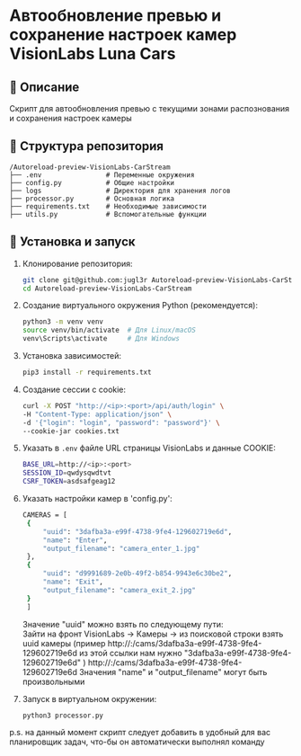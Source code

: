 # Автообновление превью и сохранение настроек камер VisionLabs Luna Cars

## 📌 Описание

Скрипт для автообновления превью с текущими зонами распознования и сохранения настроек камеры

## 📂 Структура репозитория

```plaintext
/Autoreload-preview-VisionLabs-CarStream
├── .env                # Переменные окружения
├── config.py           # Общие настройки
├── logs                # Директория для хранения логов
├── processor.py        # Основная логика
├── requirements.txt    # Необходимые зависимости
├── utils.py            # Вспомогательные функции
```

## 🚀 Установка и запуск

1. Клонирование репозитория:
   ```bash
   git clone git@github.com:jugl3r Autoreload-preview-VisionLabs-CarStream.git
   cd Autoreload-preview-VisionLabs-CarStream
   ```
2. Создание виртуального окружения Python (рекомендуется):
   ```bash
   python3 -m venv venv
   source venv/bin/activate  # Для Linux/macOS
   venv\Scripts\activate     # Для Windows
   ```
3. Установка зависимостей:
   ```bash
   pip3 install -r requirements.txt
   ```
4. Создание сессии с cookie:
   ```bash
   curl -X POST "http://<ip>:<port>/api/auth/login" \
   -H "Content-Type: application/json" \
   -d '{"login": "login", "password": "password"}' \
   --cookie-jar cookies.txt
   ```
5. Указать в `.env` файле URL страницы  VisionLabs и данные COOKIE:
   ```bash
   BASE_URL=http://<ip>:<port>
   SESSION_ID=qwdysqwdtvt
   CSRF_TOKEN=asdsafgeag12
   ```

6. Указать настройки камер в 'config.py':
   ```bash
   CAMERAS = [
    {
        "uuid": "3dafba3a-e99f-4738-9fe4-129602719e6d",
        "name": "Enter",
        "output_filename": "camera_enter_1.jpg"
    },
    {
        "uuid": "d9991689-2e0b-49f2-b854-9943e6c30be2",
        "name": "Exit",
        "output_filename": "camera_exit_2.jpg"
    }
    ]
    ```
   Значение "uuid" можно взять по следующему пути:  
Зайти на фронт VisionLabs -> Камеры -> из поисковой строки взять uuid камеры 
(пример http://<ip>:<port>/cams/3dafba3a-e99f-4738-9fe4-129602719e6d из этой ссылки нам нужно "3dafba3a-e99f-4738-9fe4-129602719e6d" ) 
http://<ip>:<port>/cams/3dafba3a-e99f-4738-9fe4-129602719e6d
Значения "name" и "output_filename" могут быть произвольными

6. Запуск в виртуальном окружении:
   ```bash
   python3 processor.py
   ```
p.s. на данный момент скрипт следует добавить в удобный для вас планировщик задач, что-бы он автоматически выполнял команду

